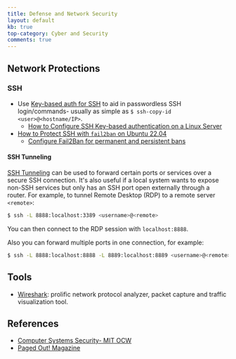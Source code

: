 ```yaml
---
title: Defense and Network Security
layout: default
kb: true
top-category: Cyber and Security
comments: true
---
```


## Network Protections

### SSH

* Use [Key-based auth for SSH](https://www.redhat.com/en/blog/key-based-authentication-ssh) to aid in passwordless SSH login/commands- usually as simple as `$ ssh-copy-id <user>@<hostname/IP>`.
  + [How to Configure SSH Key-based authentication on a Linux Server](https://www.digitalocean.com/community/tutorials/how-to-configure-ssh-key-based-authentication-on-a-linux-server)
* [How to Protect SSH with `fail2ban` on Ubuntu 22.04](https://www.digitalocean.com/community/tutorials/how-to-protect-ssh-with-fail2ban-on-ubuntu-22-04)
  * [Configure Fail2Ban for permanent and persistent bans](https://arno0x0x.wordpress.com/2015/12/30/fail2ban-permanent-persistent-bans/)

#### SSH Tunneling

[SSH Tunneling](https://www.ssh.com/academy/ssh/tunneling) can be used to forward certain ports or services over a secure SSH connection. It's also useful if a local system wants to expose non-SSH services but only has an SSH port open externally through a router. For example, to tunnel Remote Desktop (RDP) to a remote server `<remote>`:
```sh 
$ ssh -L 8888:localhost:3389 <username>@<remote>
```

You can then connect to the RDP session with `localhost:8888`.

Also you can forward multiple ports in one connection, for example:
```sh 
$ ssh -L 8888:localhost:8888 -L 8889:localhost:8889 <username>@<remote>
```

## Tools

- [Wireshark](https://www.wireshark.org/): prolific network protocol analyzer, packet capture and traffic visualization tool.

## References

* [Computer Systems Security- MIT OCW](https://www.youtube.com/watch?v=GqmQg-cszw4&list=PLUl4u3cNGP62K2DjQLRxDNRi0z2IRWnNh)
* [Paged Out! Magazine](https://pagedout.institute/)


